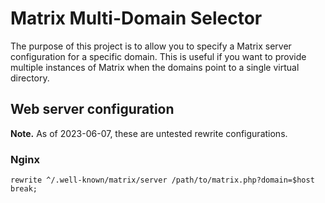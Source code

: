 # Matrix Multi-Domain Selector

The purpose of this project is to allow you to specify a Matrix server configuration for a specific domain. This is useful if you want to provide multiple instances of Matrix when the domains point to a single virtual directory.

## Web server configuration

**Note.** As of 2023-06-07, these are untested rewrite configurations.

### Nginx

```
rewrite ^/.well-known/matrix/server /path/to/matrix.php?domain=$host break;
```
